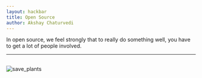 ```yaml
---
layout: hackbar
title: Open Source
author: Akshay Chaturvedi
---
```


In open source, we feel strongly that to really do something well, you have to get a lot of people involved.

---

## <!-- Stop it before it ruins everything -->

![save_plants]({{site.baseurl}}/assets/images/akshay_chaturvedi.jpg)
